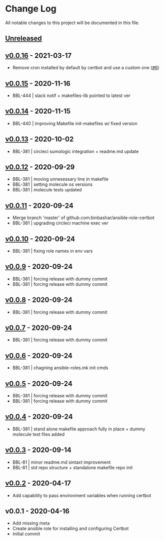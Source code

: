 # Change Log

All notable changes to this project will be documented in this file.

<a name="unreleased"></a>
## [Unreleased]



<a name="v0.0.16"></a>
## [v0.0.16] - 2021-03-17

- Remove cron installed by default by certbot and use a custom one ([#6](https://github.com/binbashar/ansible-role-certbot/issues/6))


<a name="v0.0.15"></a>
## [v0.0.15] - 2020-11-16

- BBL-444 | slack notif + makefiles-lib pointed to latest ver


<a name="v0.0.14"></a>
## [v0.0.14] - 2020-11-15

- BBL-440 | improving Makefile init-makefiles w/ fixed version


<a name="v0.0.13"></a>
## [v0.0.13] - 2020-10-02

- BBL-381 | circleci sumologic integration + readme.md update


<a name="v0.0.12"></a>
## [v0.0.12] - 2020-09-29

- BBL-381 | moving unnesessary line in makefile
- BBL-381 | setting molecule os versions
- BBL-381 | molecule tests updated


<a name="v0.0.11"></a>
## [v0.0.11] - 2020-09-24

- Merge branch 'master' of github.com:binbashar/ansible-role-certbot
- BBL-381 | upgrading circleci machine exec ver


<a name="v0.0.10"></a>
## [v0.0.10] - 2020-09-24

- BBL-381 | fixing role names in env vars


<a name="v0.0.9"></a>
## [v0.0.9] - 2020-09-24

- BBL-381 | forcing release with dummy commit
- BBL-381 | forcing release with dummy commit


<a name="v0.0.8"></a>
## [v0.0.8] - 2020-09-24

- BBL-381 | forcing release with dummy commit


<a name="v0.0.7"></a>
## [v0.0.7] - 2020-09-24

- BBL-381 | forcing release with dummy commit


<a name="v0.0.6"></a>
## [v0.0.6] - 2020-09-24

- BBL-381 | chagning ansible-roles.mk init cmds


<a name="v0.0.5"></a>
## [v0.0.5] - 2020-09-24

- BBL-381 | forcing release with dummy commit
- BBL-381 | forcing release with dummy commit


<a name="v0.0.4"></a>
## [v0.0.4] - 2020-09-24

- BBL-381 | stand alone makefile approach fully in place + dummy molecule test files added


<a name="v0.0.3"></a>
## [v0.0.3] - 2020-09-14

- BBL-81 | minor readme.md sintaxt improvement
- BBL-81 | std repo structure + standalone makefile repo init


<a name="v0.0.2"></a>
## [v0.0.2] - 2020-04-17

- Add capability to pass environment variables when running certbot


<a name="v0.0.1"></a>
## v0.0.1 - 2020-04-16

- Add missing meta
- Create ansible role for installing and configuring Certbot
- Initial commit


[Unreleased]: https://github.com/binbashar/ansible-role-certbot/compare/v0.0.16...HEAD
[v0.0.16]: https://github.com/binbashar/ansible-role-certbot/compare/v0.0.15...v0.0.16
[v0.0.15]: https://github.com/binbashar/ansible-role-certbot/compare/v0.0.14...v0.0.15
[v0.0.14]: https://github.com/binbashar/ansible-role-certbot/compare/v0.0.13...v0.0.14
[v0.0.13]: https://github.com/binbashar/ansible-role-certbot/compare/v0.0.12...v0.0.13
[v0.0.12]: https://github.com/binbashar/ansible-role-certbot/compare/v0.0.11...v0.0.12
[v0.0.11]: https://github.com/binbashar/ansible-role-certbot/compare/v0.0.10...v0.0.11
[v0.0.10]: https://github.com/binbashar/ansible-role-certbot/compare/v0.0.9...v0.0.10
[v0.0.9]: https://github.com/binbashar/ansible-role-certbot/compare/v0.0.8...v0.0.9
[v0.0.8]: https://github.com/binbashar/ansible-role-certbot/compare/v0.0.7...v0.0.8
[v0.0.7]: https://github.com/binbashar/ansible-role-certbot/compare/v0.0.6...v0.0.7
[v0.0.6]: https://github.com/binbashar/ansible-role-certbot/compare/v0.0.5...v0.0.6
[v0.0.5]: https://github.com/binbashar/ansible-role-certbot/compare/v0.0.4...v0.0.5
[v0.0.4]: https://github.com/binbashar/ansible-role-certbot/compare/v0.0.3...v0.0.4
[v0.0.3]: https://github.com/binbashar/ansible-role-certbot/compare/v0.0.2...v0.0.3
[v0.0.2]: https://github.com/binbashar/ansible-role-certbot/compare/v0.0.1...v0.0.2
